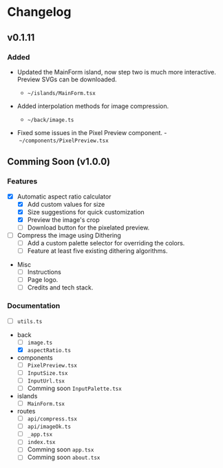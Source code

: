 # Changelog

## v0.1.11

### Added

- Updated the MainForm island, now step two is much more interactive. Preview SVGs can be downloaded.
  - `~/islands/MainForm.tsx`

- Added interpolation methods for image compression.
  - `~/back/image.ts`

- Fixed some issues in the Pixel Preview component.
  - `~/components/PixelPreview.tsx`

## Comming Soon (v1.0.0)

### Features

- [x] Automatic aspect ratio calculator
  - [x] Add custom values for size
  - [x] Size suggestions for quick customization
  - [x] Preview the image's crop
  - [ ] Download button for the pixelated preview.

- [ ] Compress the image using Dithering
  - [ ] Add a custom palette selector for overriding the colors.
  - [ ] Feature at least five existing dithering algorithms.

- Misc
  - [ ] Instructions
  - [ ] Page logo.
  - [ ] Credits and tech stack.

### Documentation

- [ ] `utils.ts`

- back
  - [ ] `image.ts`
  - [x] `aspectRatio.ts`

- components
  - [ ] `PixelPreview.tsx`
  - [ ] `InputSize.tsx`
  - [ ] `InputUrl.tsx`
  - [ ] Comming soon `InputPalette.tsx`

- islands
  - [ ] `MainForm.tsx`

- routes
  - [ ] `api/compress.tsx`
  - [ ] `api/imageOk.ts`
  - [ ] `_app.tsx`
  - [ ] `index.tsx`
  - [ ] Comming soon `app.tsx`
  - [ ] Comming soon `about.tsx`
